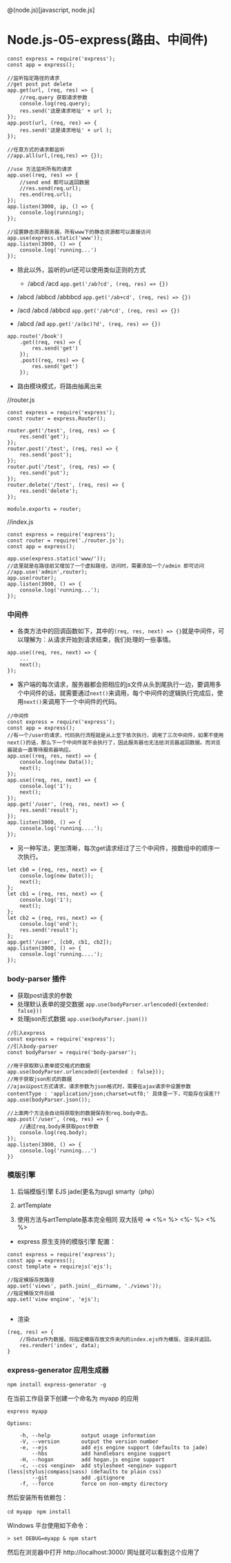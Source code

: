 @(node.js)[javascript, node.js]

# Node.js-05-express(路由、中间件)

```
const express = require('express');
const app = express();

//监听指定路径的请求
//get post put delete 
app.get(url, (req, res) => {
	//req.query 获取请求参数
	console.log(req.query);
	res.send('这是请求地址' + url );
});
app.post(url, (req, res) => {
	res.send('这是请求地址' + url );
});

//任意方式的请求都监听
//app.all(url,(req,res) => {});
```

```
//use 方法监听所有的请求
app.use((req, res) => {
	//send end 都可以返回数据
	//res.send(req.url);
	res.end(req.url);
});
app.listen(3000, ip, () => {
	console.log(running);	
});
```

```
//设置静态资源服务器，所有www下的静态资源都可以直接访问
app.use(express.static('www'));
app.listen(3000, () => {
	console.log('running...')
});
```

- 除此以外，监听的url还可以使用类似正则的方式

	- /abcd   /acd `app.get('/ab?cd', (req, res) => {})`

- /abcd   /abbcd /abbbcd `app.get('/ab+cd', (req, res) => {})`

- /acd   /abcd /abbcd `app.get('/ab*cd', (req, res) => {})`

- /abcd   /ad `app.get('/a(bc)?d', (req, res) => {})`


```
app.route('/book')
	.get((req, res) => {
		res.send('get')
	});
	.post((req, res) => {
		res.send('get')
	});
```






- 路由模块模式，将路由抽离出来

//router.js

```
const express = require('express');
const router = express.Router();

router.get('/test', (req, res) => {
	res.send('get');
});
router.post('/test', (req, res) => {
	res.send('post');
});
router.put('/test', (req, res) => {
	res.send('put');
});
router.delete('/test', (req, res) => {
	res.send('delete');
});

module.exports = router;	
```

//index.js

```
const express = require('express');
const router = require('./router.js');
const app = express();

app.use(express.static('www/'));
//这里就是在路径前又增加了一个虚拟路径，访问时，需要添加一个/admin 即可访问
//app.use('admin',router);
app.use(router);
app.listen(3000, () => {
	console.log('running...');
});
```


### 中间件

- 各类方法中的回调函数如下，其中的`(req, res, next) => {}`就是中间件，可以理解为：从请求开始到请求结束，我们处理的一些事情。

```
app.use((req, res, next) => {
	...
	next();
});
```
- 客户端的每次请求，服务器都会把相应的js文件从头到尾执行一边，要调用多个中间件的话，就需要通过`next()`来调用，每个中间件的逻辑执行完成后，使用`next()`来调用下一个中间件的代码。


```
//中间件
const express = require('express');
const app = express();
//有一个/user的请求，代码执行流程就是从上至下依次执行，调用了三次中间件，如果不使用next()的话，那么下一个中间件就不会执行了，因此服务器也无法给浏览器返回数据。而浏览器就会一直等待服务器响应。
app.use((req, res, next) => {
	console.log(new Data());
	next();
});
app.use((req, res, next) => {
	console.log('1');
	next();
});
app.get('/user', (req, res, next) => {
	res.send('result');
});
app.listen(3000, () => {
    console.log('running....');
});
```

- 另一种写法，更加清晰，每次get请求经过了三个中间件，按数组中的顺序一次执行。
```
let cb0 = (req, res, next) => {
	console.log(new Date());
	next();
};
let cb1 = (req, res, next) => {
	console.log('1');
	next();
};
let cb2 = (req, res, next) => {
	console.log('end');
	res.send('result');
};
app.get('/user', [cb0, cb1, cb2]);
app.listen(3000, () => {
    console.log('running....');
});
```

### body-parser 插件
- 获取post请求的参数
- 处理默认表单的提交数据 `app.use(bodyParser.urlencoded({extended: false}))`
- 处理json形式数据 `app.use(bodyParser.json())`

```
//引入express
const express = require('express');
//引入body-parser
const bodyParser = require('body-parser');

//用于获取默认表单提交格式的数据
app.use(bodyParser.urlencoded({extended : false}));
//用于获取json形式的数据
//ajax以post方式请求，请求参数为json格式时，需要在ajax请求中设置参数 contentType : 'application/json;charset=utf8;' 具体查一下，可能存在误差??
app.use(bodyParser.json());

//上面两个方法会自动将获取到的数据保存到req.body中去。
app.post('/user', (req, res) => {
	//通过req.body来获取post参数
	console.log(req.body);
});
app.listen(3000, () => {
	console.log('running...')
})
```


### 模版引擎

1. 后端模版引擎 EJS  jade(更名为pug)  smarty（php）
2. artTemplate

3. 使用方法与artTemplate基本完全相同 双大括号 => <%= %> <%- %> <% %>

- express 原生支持的模版引擎 配置：

```
const express = require('express');
const app = express();
const template = requirejs('ejs');

//指定模版存放路径
app.set('views', path.join(__dirname, './views'));
//指定模版文件后缀
app.set('view engine', 'ejs');
    
```

- 渲染

```
(req, res) => {
	//将data作为数据，将指定模版存放文件夹内的index.ejs作为模版，渲染并返回。
	res.render('index', data);
}
```




### express-generator 应用生成器


`npm install express-generator -g`

在当前工作目录下创建一个命名为 myapp 的应用

`express myapp`

	Options:
	
	    -h, --help          output usage information
	    -V, --version       output the version number
	    -e, --ejs           add ejs engine support (defaults to jade)
	        --hbs           add handlebars engine support
	    -H, --hogan         add hogan.js engine support
	    -c, --css <engine>  add stylesheet <engine> support (less|stylus|compass|sass) (defaults to plain css)
	        --git           add .gitignore
	    -f, --force         force on non-empty directory



然后安装所有依赖包：

 `cd myapp `
 `npm install`

Windows 平台使用如下命令：

`> set DEBUG=myapp & npm start`

然后在浏览器中打开 http://localhost:3000/ 网址就可以看到这个应用了